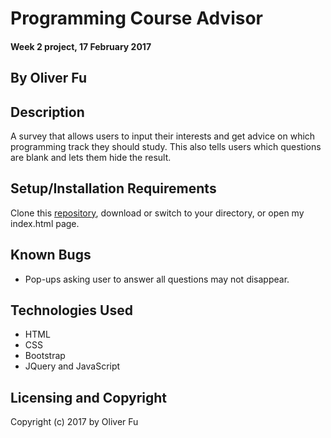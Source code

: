 # Programming Course Advisor

#### Week 2 project, 17 February 2017

## By Oliver Fu

## Description

A survey that allows users to input their interests and get advice on which programming track they should study. This also tells users which questions are blank and lets them hide the result.

## Setup/Installation Requirements

Clone this [repository](https://github.com/ofu997/TrackSuggester), download or switch to your directory, or open my index.html page.  

## Known Bugs

* Pop-ups asking user to answer all questions may not disappear.

## Technologies Used

* HTML
* CSS
* Bootstrap
* JQuery and JavaScript

## Licensing and Copyright
Copyright (c) 2017 by Oliver Fu
